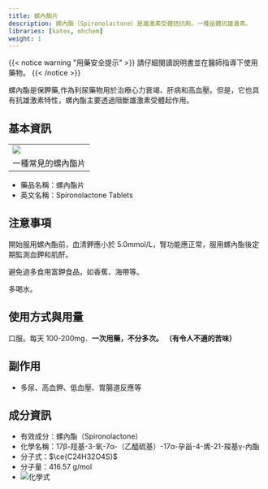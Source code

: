 ```yaml
---
title: 螺內酯片
description: 螺內酯（Spironolactone）是雄激素受體拮抗劑，一種甾體抗雄激素。
libraries: [katex, mhchem]
weight: 1
---
```


{{< notice warning "用藥安全提示" >}}
請仔細閱讀說明書並在醫師指導下使用藥物。
{{< /notice >}}

螺內酯是保鉀藥,作為利尿藥物用於治療心力衰竭、肝病和高血壓。但是，它也具有抗雄激素特性，螺內酯主要透過阻斷雄激素受體起作用。

## 基本資訊

<table><tr>
<td><img src="/images/Spironolactone.jpg"/></td>
</tr><tr>
<td align="center">一種常見的螺內酯片</td>
</tr></table>

- 藥品名稱：螺內酯片
- 英文名稱：Spironolactone Tablets

## 注意事項

開始服用螺內酯前，血清鉀應小於 5.0mmol/L，腎功能應正常，服用螺內酯後定期監測血鉀和肌酐。

避免過多食用富鉀食品，如香蕉、海帶等。

多喝水。

## 使用方式與用量

口服。每天 100-200mg．**一次用藥，不分多次。** **（有令人不適的苦味）**

## 副作用

- 多尿、高血鉀、低血壓、胃腸道反應等

## 成分資訊

- 有效成分：螺內酯（Spironolactone）
- 化學名稱：17β-羥基-3-氧-7α-（乙醯硫基）-17α-孕甾-4-烯-21-羧基γ-內酯
- 分子式：$\ce{C24H32O4S}$
- 分子量：416.57 g/mol
- ![化學式](/images/Spironolactone.svg)
